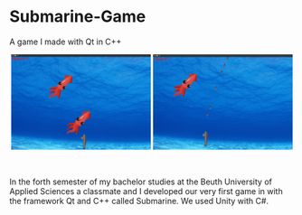 # Submarine-Game
A game I made with Qt in C++

<p align="center">
    <img src="./doc/screenshot1.png"  width="49%" height="49%">
    <img src="./doc/screenshot2.png"  width="49%" height="49%">
</p>
<br/>

In the forth semester of my bachelor studies at the Beuth University of Applied Sciences a classmate and I developed our very first game in with the framework Qt and C++ called Submarine. We used Unity with C#.
